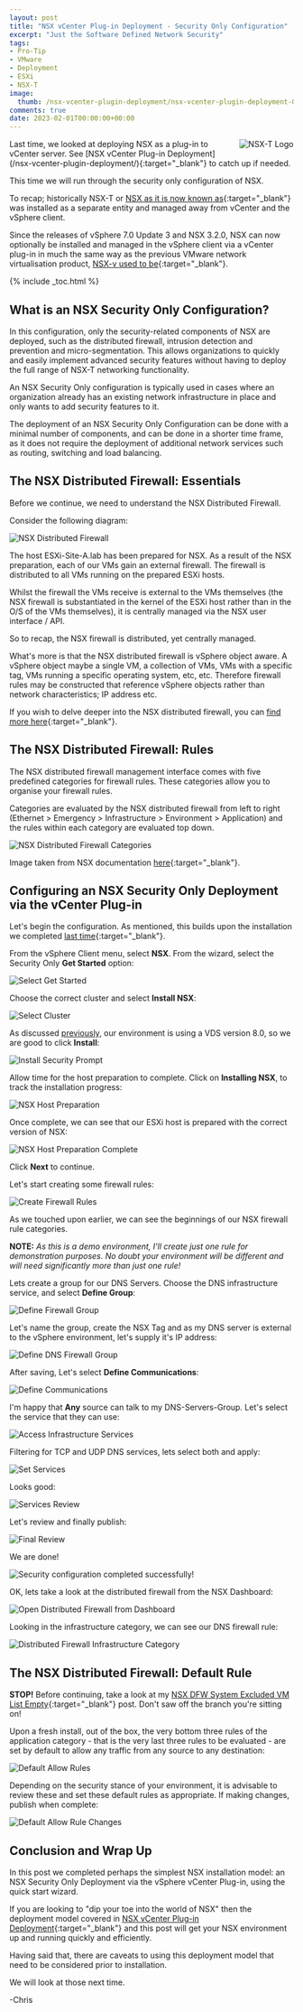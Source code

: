 ```yaml
---
layout: post
title: "NSX vCenter Plug-in Deployment - Security Only Configuration" 
excerpt: "Just the Software Defined Network Security"
tags: 
- Pro-Tip
- VMware
- Deployment
- ESXi
- NSX-T
image:
  thumb: /nsx-vcenter-plugin-deployment/nsx-vcenter-plugin-deployment-00.png
comments: true
date: 2023-02-01T00:00:00+00:00
---
```

<img style="float: right; margin: 0px 0px 10px 10px;" alt="NSX-T Logo" src="/images/nsx-vcenter-plugin-deployment/nsx-vcenter-plugin-deployment-00.png">
Last time, we looked at deploying NSX as a plug-in to vCenter server. See [NSX vCenter Plug-in Deployment](/nsx-vcenter-plugin-deployment/){:target="_blank"} to catch up if needed. 

This time we will run through the security only configuration of NSX. 

To recap; historically NSX-T or [NSX as it is now known as](https://blogs.vmware.com/partnernews/2022/04/nsx-data-center-name-change.html){:target="_blank"} was installed as a separate entity and managed away from vCenter and the vSphere client. 

Since the releases of vSphere 7.0 Update 3 and NSX 3.2.0, NSX can now optionally be installed and managed in the vSphere client via a vCenter plug-in in much the same way as the previous VMware network virtualisation product, [NSX-v used to be](/nsx-data-center-failover-pt2/#disconnect-secondary-nsx-manger-from-primary){:target="_blank"}.

{% include _toc.html %}
## What is an NSX Security Only Configuration?
In this configuration, only the security-related components of NSX are deployed, such as the distributed firewall, intrusion detection and prevention and micro-segmentation. This allows organizations to quickly and easily implement advanced security features without having to deploy the full range of NSX-T networking functionality.

An NSX Security Only configuration is typically used in cases where an organization already has an existing network infrastructure in place and only wants to add security features to it.

The deployment of an NSX Security Only Configuration can be done with a minimal number of components, and can be done in a shorter time frame, as it does not require the deployment of additional network services such as routing, switching and load balancing.

## The NSX Distributed Firewall: Essentials
Before we continue, we need to understand the NSX Distributed Firewall.

Consider the following diagram:

<img style="display: block; margin-left: auto; margin-right: auto;" alt="NSX Distributed Firewall" src="/images/nsx-vcenter-security-only/nsx-vcenter-security-only-00.png">

The host ESXi-Site-A.lab has been prepared for NSX. As a result of the NSX preparation, each of our VMs gain an external firewall. The firewall is distributed to all VMs running on the prepared ESXi hosts. 

Whilst the firewall the VMs receive is external to the VMs themselves (the NSX firewall is substantiated in the kernel of the ESXi host rather than in the O/S of the VMs themselves), it is centrally managed via the NSX user interface / API.

So to recap, the NSX firewall is distributed, yet centrally managed. 

What's more is that the NSX distributed firewall is vSphere object aware. A vSphere object maybe a single VM, a collection of VMs, VMs with a specific tag, VMs running a specific operating system, etc, etc. Therefore firewall rules may be constructed that reference vSphere objects rather than network characteristics; IP address etc.

If you wish to delve deeper into the NSX distributed firewall, you can [find more here](https://www.vmware.com/products/nsx-distributed-firewall.html){:target="_blank"}.

## The NSX Distributed Firewall: Rules
The NSX distributed firewall management interface comes with five predefined categories for firewall rules. These categories allow you to organise your firewall rules.

Categories are evaluated by the NSX distributed firewall from left to right (Ethernet > Emergency > Infrastructure > Environment > Application) and the rules within each category are evaluated top down.

<img style="display: block; margin-left: auto; margin-right: auto;" alt="NSX Distributed Firewall Categories" src="/images/nsx-vcenter-security-only/nsx-vcenter-security-only-00a.png">

Image taken from NSX documentation [here](https://docs.vmware.com/en/VMware-NSX/4.0/administration/GUID-6AB240DB-949C-4E95-A9A7-4AC6EF5E3036.html){:target="_blank"}.

## Configuring an NSX Security Only Deployment via the vCenter Plug-in
Let's begin the configuration. As mentioned, this builds upon the installation we completed [last time](/nsx-vcenter-plugin-deployment/){:target="_blank"}.

From the vSphere Client menu, select **NSX**. From the wizard, select the Security Only **Get Started** option:

<img style="display: block; margin-left: auto; margin-right: auto;" alt="Select Get Started" src="/images/nsx-vcenter-security-only/nsx-vcenter-security-only-01.png">

Choose the correct cluster and select **Install NSX**:

<img style="display: block; margin-left: auto; margin-right: auto;" alt="Select Cluster" src="/images/nsx-vcenter-security-only/nsx-vcenter-security-only-02.png">

As discussed [previously](/nsx-vcenter-plugin-deployment/#vsphere-environment), our environment is using a VDS version 8.0, so we are good to click **Install**:

<img style="display: block; margin-left: auto; margin-right: auto;" alt="Install Security Prompt" src="/images/nsx-vcenter-security-only/nsx-vcenter-security-only-03.png">

Allow time for the host preparation to complete. Click on **Installing NSX**, to track the installation progress:

<img style="display: block; margin-left: auto; margin-right: auto;" alt="NSX Host Preparation" src="/images/nsx-vcenter-security-only/nsx-vcenter-security-only-04.png">

Once complete, we can see that our ESXi host is prepared with the correct version of NSX:

<img style="display: block; margin-left: auto; margin-right: auto;" alt="NSX Host Preparation Complete" src="/images/nsx-vcenter-security-only/nsx-vcenter-security-only-05.png">

Click **Next** to continue. 

Let's start creating some firewall rules:

<img style="display: block; margin-left: auto; margin-right: auto;" alt="Create Firewall Rules" src="/images/nsx-vcenter-security-only/nsx-vcenter-security-only-06.png">

As we touched upon earlier, we can see the beginnings of our NSX firewall rule categories. 

**NOTE:** *As this is a demo environment, I'll create just one rule for demonstration purposes. No doubt your environment will be different and will need significantly more than just one rule!*

Lets create a group for our DNS Servers. Choose the DNS infrastructure service, and select **Define Group**: 

<img style="display: block; margin-left: auto; margin-right: auto;" alt="Define Firewall Group" src="/images/nsx-vcenter-security-only/nsx-vcenter-security-only-07.png">

Let's name the group, create the NSX Tag and as my DNS server is external to the vSphere environment, let's supply it's IP address:

<img style="display: block; margin-left: auto; margin-right: auto;" alt="Define DNS Firewall Group" src="/images/nsx-vcenter-security-only/nsx-vcenter-security-only-08.png">

After saving, Let's select **Define Communications**:

<img style="display: block; margin-left: auto; margin-right: auto;" alt="Define Communications" src="/images/nsx-vcenter-security-only/nsx-vcenter-security-only-09.png">

I'm happy that **Any** source can talk to my DNS-Servers-Group. Let's select the service that they can use:

<img style="display: block; margin-left: auto; margin-right: auto;" alt="Access Infrastructure Services" src="/images/nsx-vcenter-security-only/nsx-vcenter-security-only-10.png">

Filtering for TCP and UDP DNS services, lets select both and apply:

<img style="display: block; margin-left: auto; margin-right: auto;" alt="Set Services" src="/images/nsx-vcenter-security-only/nsx-vcenter-security-only-11.png">

Looks good:

<img style="display: block; margin-left: auto; margin-right: auto;" alt="Services Review" src="/images/nsx-vcenter-security-only/nsx-vcenter-security-only-12.png">

Let's review and finally publish:

<img style="display: block; margin-left: auto; margin-right: auto;" alt="Final Review" src="/images/nsx-vcenter-security-only/nsx-vcenter-security-only-13.png">

We are done!

<img style="display: block; margin-left: auto; margin-right: auto;" alt="Security configuration completed successfully!" src="/images/nsx-vcenter-security-only/nsx-vcenter-security-only-14.png">

OK, lets take a look at the distributed firewall from the NSX Dashboard:

<img style="display: block; margin-left: auto; margin-right: auto;" alt="Open Distributed Firewall from Dashboard" src="/images/nsx-vcenter-security-only/nsx-vcenter-security-only-15.png">

Looking in the infrastructure category, we can see our DNS firewall rule:

<img style="display: block; margin-left: auto; margin-right: auto;" alt="Distributed Firewall Infrastructure Category" src="/images/nsx-vcenter-security-only/nsx-vcenter-security-only-16.png">

## The NSX Distributed Firewall: Default Rule
**STOP!** Before continuing, take a look at my [NSX DFW System Excluded VM List Empty](/nsx-dfw-system-excluded-vm-list-empty/){:target="_blank"} post. Don't saw off the branch you're sitting on!

Upon a fresh install, out of the box, the very bottom three rules of the application category - that is the very last three rules to be evaluated - are set by default to allow any traffic from any source to any destination:

<img style="display: block; margin-left: auto; margin-right: auto;" alt="Default Allow Rules" src="/images/nsx-vcenter-security-only/nsx-vcenter-security-only-17.png">

Depending on the security stance of your environment, it is advisable to review these and set these default rules as appropriate. If making changes, publish when complete:

<img style="display: block; margin-left: auto; margin-right: auto;" alt="Default Allow Rule Changes" src="/images/nsx-vcenter-security-only/nsx-vcenter-security-only-18.png">

## Conclusion and Wrap Up
In this post we completed perhaps the simplest NSX installation model: an NSX Security Only Deployment via the vSphere vCenter Plug-in, using the quick start wizard.

If you are looking to "dip your toe into the world of NSX" then the deployment model covered in [NSX vCenter Plug-in Deployment](/nsx-vcenter-plugin-deployment/){:target="_blank"} and this post will get your NSX environment up and running quickly and efficiently.

Having said that, there are caveats to using this deployment model that need to be considered prior to installation. 

We will look at those next time.

-Chris